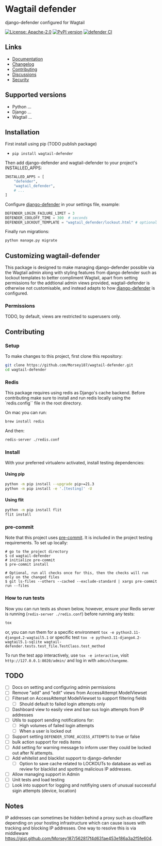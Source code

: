 # Wagtail defender

django-defender configured for Wagtail

[![License: Apache-2.0](https://img.shields.io/badge/License-Apache--2.0-blue.svg)](https://opensource.org/licenses/Apache-2.0)
[![PyPI version](https://badge.fury.io/py/wagtail-defender.svg)](https://badge.fury.io/py/wagtail-defender)
[![defender CI](https://github.com/Morsey187/wagtail-defender/actions/workflows/test.yml/badge.svg)](https://github.com/Morsey187/wagtail-defender/actions/workflows/test.yml)

## Links

- [Documentation](https://github.com/Morsey187/wagtail-defender/blob/main/README.md)
- [Changelog](https://github.com/Morsey187/wagtail-defender/blob/main/CHANGELOG.md)
- [Contributing](https://github.com/Morsey187/wagtail-defender/blob/main/CONTRIBUTING.md)
- [Discussions](https://github.com/Morsey187/wagtail-defender/discussions)
- [Security](https://github.com/Morsey187/wagtail-defender/security)

## Supported versions

- Python ...
- Django ...
- Wagtail ...

## Installation

First install using pip (TODO publish package)

- `pip install wagtail-defender`

Then add django-defender and wagtail-defender to your project's INSTALLED_APPS:

```Python
INSTALLED_APPS = [
    "defender",
    "wagtail_defender",
    # ...
]
```

Configure [django-defender](https://django-defender.readthedocs.io/en/latest/#customizing-django-defender) in your settings file, example:

```python
DEFENDER_LOGIN_FAILURE_LIMIT = 3
DEFENDER_COOLOFF_TIME = 300  # seconds
DEFENDER_LOCKOUT_TEMPLATE = "wagtail_defender/lockout.html" # optional
```

Finally run migrations:

```sh
python manage.py migrate
```

## Customizing wagtail-defender

This package is designed to make managing django-defender possible via the Wagtail admin along with styling features from django defender such as lockout templates to better compliment Wagtail, apart from setting permissions for the addtional admin views provided, wagtail-defender is otherwise not customisable, and instead adapts to how [django-defender](https://github.com/jazzband/django-defender#customizing-django-defender) is configured.

### Permissions

TODO, by default, views are restricted to superusers only.

## Contributing

### Setup

To make changes to this project, first clone this repository:

```sh
git clone https://github.com/Morsey187/wagtail-defender.git
cd wagtail-defender
```

### Redis

This package requires using redis as Django's cache backend. Before contributing make sure to install and run redis locally using the `redis.config`` file in the root directory.

On mac you can run:
```sh
brew install redis
```
And then:
```sh
redis-server ./redis.conf
```

### Install

With your preferred virtualenv activated, install testing dependencies:

#### Using pip

```sh
python -m pip install --upgrade pip>=21.3
python -m pip install -e '.[testing]' -U
```

#### Using flit

```sh
python -m pip install flit
flit install
```

### pre-commit

Note that this project uses [pre-commit](https://github.com/pre-commit/pre-commit).
It is included in the project testing requirements. To set up locally:

```shell
# go to the project directory
$ cd wagtail-defender
# initialize pre-commit
$ pre-commit install

# Optional, run all checks once for this, then the checks will run only on the changed files
$ git ls-files --others --cached --exclude-standard | xargs pre-commit run --files
```

### How to run tests

Now you can run tests as shown below, however, ensure your Redis server is running (`redis-server ./redis.conf`) before running any tests:

```sh
tox
```

or, you can run them for a specific environment `tox -e python3.11-django4.2-wagtail5.1` or specific test
`tox -e python3.11-django4.2-wagtail5.1-sqlite wagtail-defender.tests.test_file.TestClass.test_method`

To run the test app interactively, use `tox -e interactive`, visit `http://127.0.0.1:8020/admin/` and log in with `admin`/`changeme`.

## TODO

- [ ] Docs on setting and configuring admin permissions
- [ ] Remove "add" and "edit" views from AccessAttempt ModelViewset
- [ ] Filterset on AccessAttempt ModelViewset to support filtering fields
    - [ ] Should default to failed login attempts only
- [ ] Dashboard view to easily view and ban sus login attempts from IP addresses 
- [ ] Utils to support sending notifications for:
    - [ ] High volumes of failed login attempts
    - [ ] When a user is locked out
- [ ] Support setting `DEFENDER_STORE_ACCESS_ATTEMPTS` to true or false
- [ ] bulk action support for redis items
- [ ] Add setting for warning message to inform user they could be locked out after N attempts.
- [ ] Add whitelist and blacklist support to django-defender
    - [ ] Option to save cache related to LOCKOUTs to database as well as review for blacklist and spotting malicious IP addresses.
- [ ] Allow managing support in Admin
- [ ] Unit tests and load testing
- [ ] Look into support for logging and notifiying users of unusual successful sigin attempts (device, location)

## Notes

IP addresses can sometimes be hidden behind a proxy such as cloudflare depending on your hosting infrastructure which can cause issues with tracking and blocking IP addresses. One way to resolve this is via middleware https://gist.github.com/Morsey187/562817f4d631ae453e186a3a2f5fe604.
